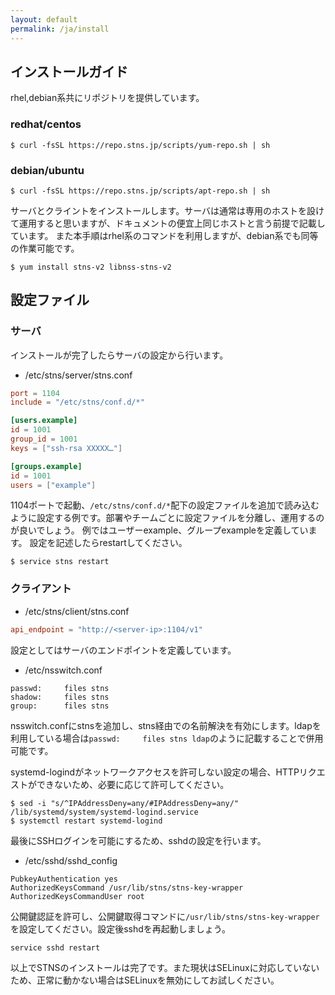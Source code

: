 ```yaml
---
layout: default
permalink: /ja/install
---
```


## インストールガイド
rhel,debian系共にリポジトリを提供しています。

### redhat/centos
```
$ curl -fsSL https://repo.stns.jp/scripts/yum-repo.sh | sh
```

### debian/ubuntu
```
$ curl -fsSL https://repo.stns.jp/scripts/apt-repo.sh | sh
```

サーバとクライントをインストールします。サーバは通常は専用のホストを設けて運用すると思いますが、ドキュメントの便宜上同じホストと言う前提で記載しています。
また本手順はrhel系のコマンドを利用しますが、debian系でも同等の作業可能です。

```
$ yum install stns-v2 libnss-stns-v2
```

## 設定ファイル

### サーバ
インストールが完了したらサーバの設定から行います。

* /etc/stns/server/stns.conf

```toml
port = 1104
include = "/etc/stns/conf.d/*"

[users.example]
id = 1001
group_id = 1001
keys = ["ssh-rsa XXXXX…"]

[groups.example]
id = 1001
users = ["example"]

```

1104ポートで起動、`/etc/stns/conf.d/*`配下の設定ファイルを追加で読み込むように設定する例です。部署やチームごとに設定ファイルを分離し、運用するのが良いでしょう。
例ではユーザーexample、グループexampleを定義しています。
設定を記述したらrestartしてください。

```
$ service stns restart
```

### クライアント

* /etc/stns/client/stns.conf


```toml
api_endpoint = "http://<server-ip>:1104/v1"

```

設定としてはサーバのエンドポイントを定義しています。

* /etc/nsswitch.conf

```
passwd:     files stns
shadow:     files stns
group:      files stns
```

nsswitch.confにstnsを追加し、stns経由での名前解決を有効にします。ldapを利用している場合は`passwd:     files stns ldap`のように記載することで併用可能です。

systemd-logindがネットワークアクセスを許可しない設定の場合、HTTPリクエストができないため、必要に応じて許可してください。

```
$ sed -i "s/^IPAddressDeny=any/#IPAddressDeny=any/" /lib/systemd/system/systemd-logind.service
$ systemctl restart systemd-logind
```

最後にSSHログインを可能にするため、sshdの設定を行います。

* /etc/sshd/sshd_config

```
PubkeyAuthentication yes
AuthorizedKeysCommand /usr/lib/stns/stns-key-wrapper
AuthorizedKeysCommandUser root
```

公開鍵認証を許可し、公開鍵取得コマンドに`/usr/lib/stns/stns-key-wrapper`を設定してください。設定後sshdを再起動しましょう。

```
service sshd restart
```

以上でSTNSのインストールは完了です。また現状はSELinuxに対応していないため、正常に動かない場合はSELinuxを無効にしてお試しください。
